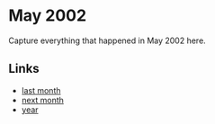 # May 2002

Capture everything that happened in May 2002 here.

## Links
- [last month](calendar/months/2002-04.md)
- [next month](calendar/months/2002-06.md)
- [year](calendar/years/2002.md)